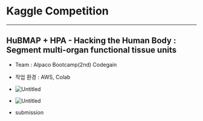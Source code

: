 # Kaggle Competition
- - -

## **HuBMAP + HPA - Hacking the Human Body** : Segment multi-organ functional tissue units
* Team : Alpaco Bootcamp(2nd) Codegain
 
* 작업 환경 : AWS, Colab

* ![Untitled](https://s3-us-west-2.amazonaws.com/secure.notion-static.com/b951bb27-1dec-42eb-a827-b3ab0637be35/Untitled.png)

* ![Untitled](https://s3-us-west-2.amazonaws.com/secure.notion-static.com/4efe1e0c-1549-4bb8-bb49-a52357d9f71b/Untitled.png)

* submission
